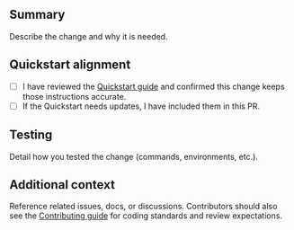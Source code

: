 ## Summary

Describe the change and why it is needed.

## Quickstart alignment

- [ ] I have reviewed the [Quickstart guide](../docs/getting_started/quickstart.md) and confirmed this change keeps those instructions accurate.
- [ ] If the Quickstart needs updates, I have included them in this PR.

## Testing

Detail how you tested the change (commands, environments, etc.).

## Additional context

Reference related issues, docs, or discussions. Contributors should also see the [Contributing guide](../docs/dev/contributing.html) for coding standards and review expectations.
